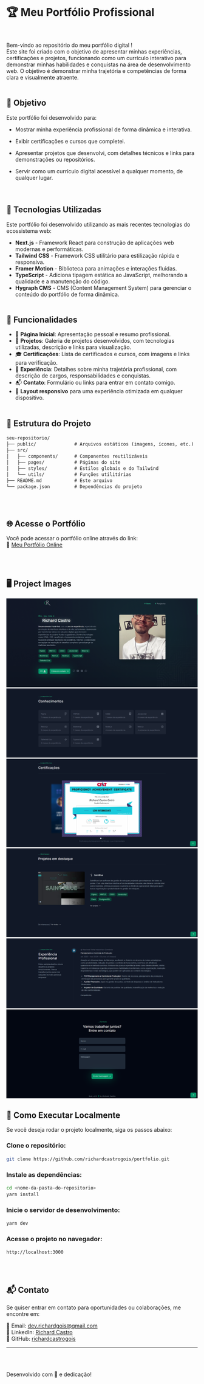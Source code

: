 # 🏆 Meu Portfólio Profissional
<br>


Bem-vindo ao repositório do meu portfólio digital !  
Este site foi criado com o objetivo de apresentar minhas experiências, certificações e projetos, funcionando como um currículo interativo para demonstrar minhas habilidades e conquistas na área de desenvolvimento web. O objetivo é demonstrar minha trajetória e competências de forma clara e visualmente atraente.
<br><br>

## 🎯 Objetivo

Este portfólio foi desenvolvido para:

- Mostrar minha experiência profissional de forma dinâmica e interativa.

- Exibir certificações e cursos que completei.

- Apresentar projetos que desenvolvi, com detalhes técnicos e links para demonstrações ou repositórios.

- Servir como um currículo digital acessível a qualquer momento, de qualquer lugar.  
<br><br>

## 🚀 Tecnologias Utilizadas

Este portfólio foi desenvolvido utilizando as mais recentes tecnologias do ecossistema web:

- **Next.js**  - Framework React para construção de aplicações web modernas e performáticas.
- **Tailwind CSS** - Framework CSS utilitário para estilização rápida e responsiva.
- **Framer Motion** - Biblioteca para animações e interações fluidas.
- **TypeScript** - Adiciona tipagem estática ao JavaScript, melhorando a qualidade e a manutenção do código.
- **Hygraph CMS** - CMS (Content Management System) para gerenciar o conteúdo do portfólio de forma dinâmica.
<br><br>

## 📌 Funcionalidades

- 🔹 **Página Inicial**: Apresentação pessoal e resumo profissional.
- 📜 **Projetos**: Galeria de projetos desenvolvidos, com tecnologias utilizadas, descrição e links para visualização.
- 🎓 **Certificações**: Lista de certificados e cursos, com imagens e links para verificação.
- 💼 **Experiência**: Detalhes sobre minha trajetória profissional, com descrição de cargos, responsabilidades e conquistas.  
- 📬 **Contato**: Formulário ou links para entrar em contato comigo.
- 📱 **Layout responsivo** para uma experiência otimizada em qualquer dispositivo.
<br><br>

## 📂 Estrutura do Projeto  
  
```O projeto está organizado da seguinte forma:  
seu-repositorio/
├── public/              # Arquivos estáticos (imagens, ícones, etc.)
├── src/
│   ├── components/      # Componentes reutilizáveis
│   ├── pages/           # Páginas do site
│   ├── styles/          # Estilos globais e do Tailwind
│   └── utils/           # Funções utilitárias
├── README.md            # Este arquivo
└── package.json         # Dependências do projeto
```
<br><br>

## 🌐 Acesse o Portfólio

Você pode acessar o portfólio online através do link:  
🔗 [Meu Portfólio Online](URL_DO_SEU_PORTFOLIO_AQUI)
<br><br><br><br>  


## 🖥 Project Images  
  
  ![Apresentação](public/site01.png)
  ![Conhecimentos](public/site02.png)
  ![Certificações](public/site03.png)
  ![Projetos em Destaque](public/site04.png)
  ![Experiencia Profissional](public/site05.png)
  ![Entre em Contato](public/site06.png)

## 📝 Como Executar Localmente
Se você deseja rodar o projeto localmente, siga os passos abaixo:

### Clone o repositório:
```bash
git clone https://github.com/richardcastrogois/portfolio.git
```  
### Instale as dependências:
```bash
cd <nome-da-pasta-do-repositorio>
yarn install
```

### Inicie o servidor de desenvolvimento:
```bash
yarn dev
```

### Acesse o projeto no navegador:
```
http://localhost:3000
```
<br><br>

## 📬 Contato

Se quiser entrar em contato para oportunidades ou colaborações, me encontre em:

📧 Email: [dev.richardgois@gmail.com](mailto\:dev.richardgois@gmail.com)\
💼 LinkedIn: [Richard Castro](https://www.linkedin.com/in/richard-castro-00a6b42bb/)\
🐙 GitHub: [richardcastrogois](https://github.com/richardcastrogois)

---
<br><br>

Desenvolvido com 💙 e dedicação!


